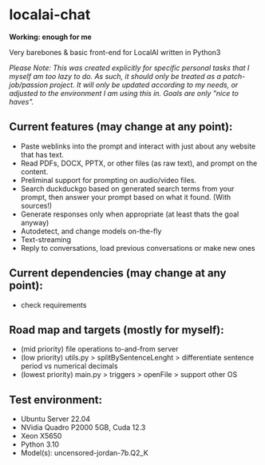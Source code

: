 # localai-chat

**Working: enough for me**

Very barebones & basic front-end for LocalAI written in Python3


*Please Note:
This was created explicitly for specific personal tasks that I myself am too lazy to do.
As such, it should only be treated as a patch-job/passion project.
It will only be updated according to my needs, or adjusted to the environment I am using this in.
Goals are only "nice to haves".*


## Current features (may change at any point):
- Paste weblinks into the prompt and interact with just about any website that has text.
- Read PDFs, DOCX, PPTX, or other files (as raw text), and prompt on the content.
- Preliminal support for prompting on audio/video files.
- Search duckduckgo based on generated search terms from your prompt, then answer your prompt based on what it found. (With sources!)
- Generate responses only when appropriate (at least thats the goal anyway)
- Autodetect, and change models on-the-fly
- Text-streaming
- Reply to conversations, load previous conversations or make new ones


## Current dependencies (may change at any point):
- check requirements


## Road map and targets (mostly for myself):
- (mid priority) file operations to-and-from server
- (low priority) utils.py > splitBySentenceLenght > differentiate sentence period vs numerical decimals
- (lowest priority) main.py > triggers > openFile > support other OS


## Test environment:
- Ubuntu Server 22.04
- NVidia Quadro P2000 5GB, Cuda 12.3
- Xeon X5650
- Python 3.10
- Model(s): uncensored-jordan-7b.Q2_K
